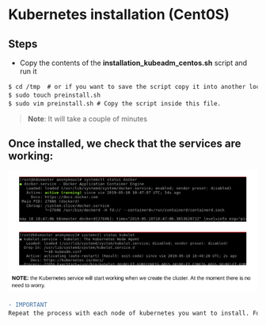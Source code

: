 # Kubernetes installation (Cent0S)

## Steps

 * Copy the contents of the **installation_kubeadm_centos.sh** script and run it

 ```diff
$ cd /tmp  # or if you want to save the script copy it into another location
$ sudo touch preinstall.sh
$ sudo vim preinstall.sh # Copy the script inside this file.
```
> **Note**: It will take a couple of minutes

## Once installed, we check that the services are working:

<img src="./screenshot1.png"
     alt="Check services"
     class="center" />


```diff
- IMPORTANT
Repeat the process with each node of kubernetes you want to install. For example 1 master and 2 workers.
```



